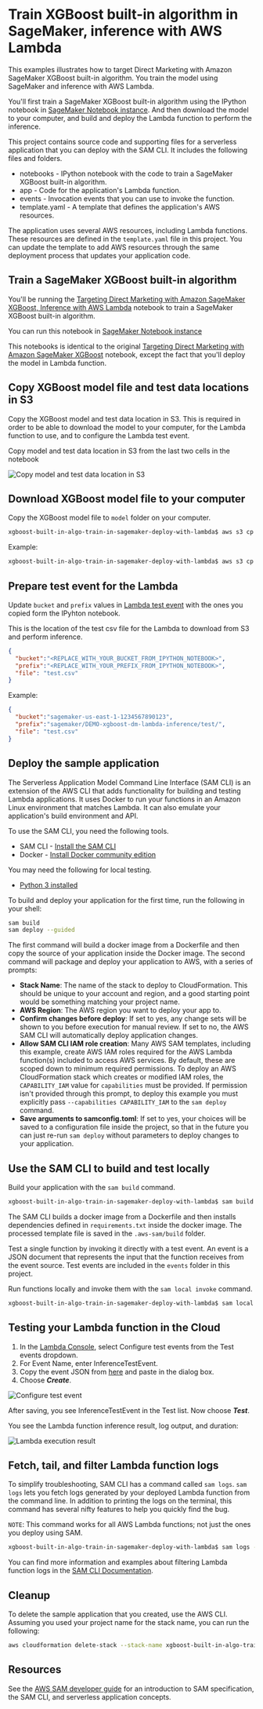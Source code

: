 # Train XGBoost built-in algorithm in SageMaker, inference with AWS Lambda

This examples illustrates how to target Direct Marketing with Amazon SageMaker XGBoost built-in algorithm. You train the model using SageMaker and inference with AWS Lambda.

You'll first train a SageMaker XGBoost built-in algorithm using the IPython notebook in [SageMaker Notebook instance](https://docs.aws.amazon.com/sagemaker/latest/dg/nbi.html). And then download the model to your computer, and build and deploy the Lambda function to perform the inference.

This project contains source code and supporting files for a serverless application that you can deploy with the SAM CLI. It includes the following files and folders.

- notebooks - IPython notebook with the code to train a SageMaker XGBoost built-in algorithm.
- app - Code for the application's Lambda function.
- events - Invocation events that you can use to invoke the function.
- template.yaml - A template that defines the application's AWS resources.

The application uses several AWS resources, including Lambda functions. These resources are defined in the `template.yaml` file in this project. You can update the template to add AWS resources through the same deployment process that updates your application code.

## Train a SageMaker XGBoost built-in algorithm 
You'll be running the [Targeting Direct Marketing with Amazon SageMaker XGBoost, Inference with AWS Lambda](./notebooks/xgboost_direct_marketing_sagemaker_inference_with_lambda.ipynb) notebook to train a SageMaker XGBoost built-in algorithm.

You can run this notebook in [SageMaker Notebook instance](https://docs.aws.amazon.com/sagemaker/latest/dg/nbi.html)

This notebooks is identical to the original [Targeting Direct Marketing with Amazon SageMaker XGBoost](https://github.com/aws/amazon-sagemaker-examples/blob/master/introduction_to_applying_machine_learning/xgboost_direct_marketing/xgboost_direct_marketing_sagemaker.ipynb) notebook, except the fact that you'll deploy the model in Lambda function.

## Copy XGBoost model file and test data locations in S3
Copy the XGBoost model and test data location in S3. This is required in order to be able to download the model to your computer, for the Lambda function to use, and to configure the Lambda test event.  

Copy model and test data location in S3 from the last two cells in the notebook

![Copy model and test data location in S3](../img/xgboost-built-in-algo-train-in-sagemaker-deploy-with-lambda-copy-outputs.png)

## Download XGBoost model file to your computer
Copy the XGBoost model file to `model` folder on your computer.

```bash
xgboost-built-in-algo-train-in-sagemaker-deploy-with-lambda$ aws s3 cp <MODEL_LOCATION_ON_S3> ./model/
```
Example:

```bash
xgboost-built-in-algo-train-in-sagemaker-deploy-with-lambda$ aws s3 cp s3://sagemaker-us-east-1-1234567890123/sagemaker/DEMO-xgboost-dm-lambda-inference/output/sagemaker-xgboost-2021-02-04-08-35-14-514/output/model.tar.gz ./model/
```

## Prepare test event for the Lambda
Update `bucket` and `prefix` values in [Lambda test event](./events/event.json) with the ones you copied form the IPyhton notebook.

This is the location of the test csv file for the Lambda to download from S3 and perform inference.

```json
{
  "bucket":"<REPLACE_WITH_YOUR_BUCKET_FROM_IPYTHON_NOTEBOOK>",
  "prefix":"<REPLACE_WITH_YOUR_PREFIX_FROM_IPYTHON_NOTEBOOK>",
  "file": "test.csv"
}
```

Example:

```json
{
  "bucket":"sagemaker-us-east-1-1234567890123",
  "prefix":"sagemaker/DEMO-xgboost-dm-lambda-inference/test/",
  "file": "test.csv"
}
```

## Deploy the sample application

The Serverless Application Model Command Line Interface (SAM CLI) is an extension of the AWS CLI that adds functionality for building and testing Lambda applications. It uses Docker to run your functions in an Amazon Linux environment that matches Lambda. It can also emulate your application's build environment and API.

To use the SAM CLI, you need the following tools.

* SAM CLI - [Install the SAM CLI](https://docs.aws.amazon.com/serverless-application-model/latest/developerguide/serverless-sam-cli-install.html)
* Docker - [Install Docker community edition](https://hub.docker.com/search/?type=edition&offering=community)

You may need the following for local testing.
* [Python 3 installed](https://www.python.org/downloads/)

To build and deploy your application for the first time, run the following in your shell:

```bash
sam build
sam deploy --guided
```

The first command will build a docker image from a Dockerfile and then copy the source of your application inside the Docker image. The second command will package and deploy your application to AWS, with a series of prompts:

* **Stack Name**: The name of the stack to deploy to CloudFormation. This should be unique to your account and region, and a good starting point would be something matching your project name.
* **AWS Region**: The AWS region you want to deploy your app to.
* **Confirm changes before deploy**: If set to yes, any change sets will be shown to you before execution for manual review. If set to no, the AWS SAM CLI will automatically deploy application changes.
* **Allow SAM CLI IAM role creation**: Many AWS SAM templates, including this example, create AWS IAM roles required for the AWS Lambda function(s) included to access AWS services. By default, these are scoped down to minimum required permissions. To deploy an AWS CloudFormation stack which creates or modified IAM roles, the `CAPABILITY_IAM` value for `capabilities` must be provided. If permission isn't provided through this prompt, to deploy this example you must explicitly pass `--capabilities CAPABILITY_IAM` to the `sam deploy` command.
* **Save arguments to samconfig.toml**: If set to yes, your choices will be saved to a configuration file inside the project, so that in the future you can just re-run `sam deploy` without parameters to deploy changes to your application.

## Use the SAM CLI to build and test locally

Build your application with the `sam build` command.

```bash
xgboost-built-in-algo-train-in-sagemaker-deploy-with-lambda$ sam build
```

The SAM CLI builds a docker image from a Dockerfile and then installs dependencies defined in `requirements.txt` inside the docker image. The processed template file is saved in the `.aws-sam/build` folder.

Test a single function by invoking it directly with a test event. An event is a JSON document that represents the input that the function receives from the event source. Test events are included in the `events` folder in this project.

Run functions locally and invoke them with the `sam local invoke` command.

```bash
xgboost-built-in-algo-train-in-sagemaker-deploy-with-lambda$ sam local invoke XGBoostDMInferenceFunction --event events/event.json
```

## Testing your Lambda function in the Cloud

1. In the [Lambda Console](https://console.aws.amazon.com/lambda/), select Configure test events from the Test events dropdown.
2. For Event Name, enter InferenceTestEvent.
3. Copy the event JSON from [here](./events/event.json) and paste in the dialog box.
4. Choose _**Create**_.

![Configure test event](../img/xgboost_direct_marketing_configure_test_event.png)

After saving, you see InferenceTestEvent in the Test list. Now choose _**Test**_.

You see the Lambda function inference result, log output, and duration:

![Lambda execution result](../img/xgboost_direct_marketing_execution_result.png)

## Fetch, tail, and filter Lambda function logs

To simplify troubleshooting, SAM CLI has a command called `sam logs`. `sam logs` lets you fetch logs generated by your deployed Lambda function from the command line. In addition to printing the logs on the terminal, this command has several nifty features to help you quickly find the bug.

`NOTE`: This command works for all AWS Lambda functions; not just the ones you deploy using SAM.

```bash
xgboost-built-in-algo-train-in-sagemaker-deploy-with-lambda$ sam logs -n XGBoostDMInferenceFunction --stack-name xgboost-built-in-algo-train-in-sagemaker-deploy-with-lambda --tail
```

You can find more information and examples about filtering Lambda function logs in the [SAM CLI Documentation](https://docs.aws.amazon.com/serverless-application-model/latest/developerguide/serverless-sam-cli-logging.html).

## Cleanup

To delete the sample application that you created, use the AWS CLI. Assuming you used your project name for the stack name, you can run the following:

```bash
aws cloudformation delete-stack --stack-name xgboost-built-in-algo-train-in-sagemaker-deploy-with-lambda
```

## Resources

See the [AWS SAM developer guide](https://docs.aws.amazon.com/serverless-application-model/latest/developerguide/what-is-sam.html) for an introduction to SAM specification, the SAM CLI, and serverless application concepts.

